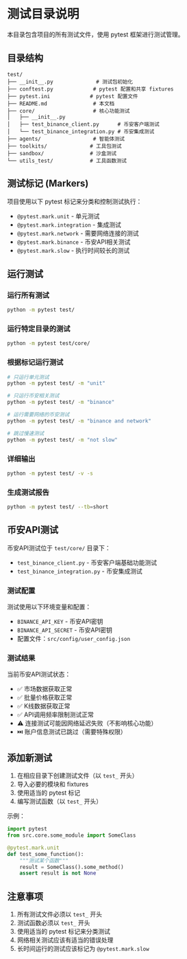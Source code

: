 # 测试目录说明

本目录包含项目的所有测试文件，使用 pytest 框架进行测试管理。

## 目录结构

```
test/
├── __init__.py              # 测试包初始化
├── conftest.py             # pytest 配置和共享 fixtures
├── pytest.ini             # pytest 配置文件
├── README.md               # 本文档
├── core/                   # 核心功能测试
│   ├── __init__.py
│   ├── test_binance_client.py      # 币安客户端测试
│   └── test_binance_integration.py # 币安集成测试
├── agents/                 # 智能体测试
├── toolkits/              # 工具包测试
├── sandbox/               # 沙盒测试
└── utils_test/            # 工具函数测试
```

## 测试标记 (Markers)

项目使用以下 pytest 标记来分类和控制测试执行：

- `@pytest.mark.unit` - 单元测试
- `@pytest.mark.integration` - 集成测试
- `@pytest.mark.network` - 需要网络连接的测试
- `@pytest.mark.binance` - 币安API相关测试
- `@pytest.mark.slow` - 执行时间较长的测试

## 运行测试

### 运行所有测试
```bash
python -m pytest test/
```

### 运行特定目录的测试
```bash
python -m pytest test/core/
```

### 根据标记运行测试
```bash
# 只运行单元测试
python -m pytest test/ -m "unit"

# 只运行币安相关测试
python -m pytest test/ -m "binance"

# 运行需要网络的币安测试
python -m pytest test/ -m "binance and network"

# 跳过慢速测试
python -m pytest test/ -m "not slow"
```

### 详细输出
```bash
python -m pytest test/ -v -s
```

### 生成测试报告
```bash
python -m pytest test/ --tb=short
```

## 币安API测试

币安API测试位于 `test/core/` 目录下：

- `test_binance_client.py` - 币安客户端基础功能测试
- `test_binance_integration.py` - 币安集成测试

### 测试配置

测试使用以下环境变量和配置：
- `BINANCE_API_KEY` - 币安API密钥
- `BINANCE_API_SECRET` - 币安API密钥
- 配置文件：`src/config/user_config.json`

### 测试结果

当前币安API测试状态：
- ✅ 市场数据获取正常
- ✅ 批量价格获取正常  
- ✅ K线数据获取正常
- ✅ API调用频率限制测试正常
- ⚠️ 连接测试可能因网络延迟失败（不影响核心功能）
- ⏭️ 账户信息测试已跳过（需要特殊权限）

## 添加新测试

1. 在相应目录下创建测试文件（以 `test_` 开头）
2. 导入必要的模块和 fixtures
3. 使用适当的 pytest 标记
4. 编写测试函数（以 `test_` 开头）

示例：
```python
import pytest
from src.core.some_module import SomeClass

@pytest.mark.unit
def test_some_function():
    """测试某个函数"""
    result = SomeClass().some_method()
    assert result is not None
```

## 注意事项

1. 所有测试文件必须以 `test_` 开头
2. 测试函数必须以 `test_` 开头
3. 使用适当的 pytest 标记来分类测试
4. 网络相关测试应该有适当的错误处理
5. 长时间运行的测试应该标记为 `@pytest.mark.slow`
